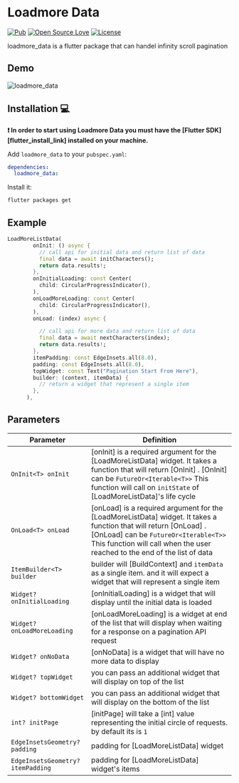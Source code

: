 # Loadmore Data

[![Pub](https://img.shields.io/pub/v/loadmore_data.svg)](https://pub.dartlang.org/packages/loadmore_data)
[![Open Source Love](https://badges.frapsoft.com/os/v1/open-source.svg?v=102)](https://opensource.org/licenses/MIT)
[![License](https://img.shields.io/badge/license-MIT-orange.svg)](https://github.com/ionicfirebaseapp/getwidget/blob/master/LICENSE)

loadmore_data is a flutter package that can handel infinity scroll pagination

## Demo

![loadmore_data](https://pub-025eba96160d45eb8b4d209ff55bfdc6.r2.dev/load_more.gif "loadmore_data demo")

## Installation 💻

**❗ In order to start using Loadmore Data you must have the [Flutter SDK][flutter_install_link]
installed on your machine.**

Add `loadmore_data` to your `pubspec.yaml`:

``` yaml
dependencies:
  loadmore_data:
```

Install it:

``` sh
flutter packages get
```

## Example

``` dart
LoadMoreListData(
        onInit: () async {
          // call api for initial data and return list of data
          final data = await initCharacters();
          return data.results!;
        },
        onInitialLoading: const Center(
          child: CircularProgressIndicator(),
        ),
        onLoadMoreLoading: const Center(
          child: CircularProgressIndicator(),
        ),
        onLoad: (index) async {

          // call api for more data and return list of data
          final data = await nextCharacters(index);
          return data.results!;
        },
        itemPadding: const EdgeInsets.all(8.0),
        padding: const EdgeInsets.all(8.0),
        topWidget: const Text("Pagination Start From Here"),
        builder: (context, itemData) {
          // return a widget that represent a single item
        },
      ),
```

## Parameters

| Parameter                         | Definition                                                                                                                                                                                                                                |
|-----------------------------------|-------------------------------------------------------------------------------------------------------------------------------------------------------------------------------------------------------------------------------------------|
| `OnInit<T> onInit`                | [onInit] is a required argument for the [LoadMoreListData] widget. It takes a function that will return [OnInit] . [OnInit] can be `FutureOr<Iterable<T>>` This function will call on `initState` of [LoadMoreListData]'s life cycle      |
| `OnLoad<T> onLoad`                | [onLoad] is a required argument for the [LoadMoreListData] widget.  It takes a function that will return [OnLoad] . [OnLoad] can be `FutureOr<Iterable<T>>`  This function will call when the user reached to the end of the list of data |
| `ItemBuilder<T> builder`          | builder will [BuildContext] and `itemData` as a single item.  and it will expect a widget that will represent a single item                                                                                                               |
| `Widget? onInitialLoading`        | [onInitialLoading] is a widget that will display until the initial data is loaded                                                                                                                                                         |
| `Widget? onLoadMoreLoading`       | [onLoadMoreLoading] is a widget at end of the list that will display when waiting for a response on a pagination API request                                                                                                              |
| `Widget? onNoData`                | [onNoData] is a widget that will have no more data to display                                                                                                                                                                             |
| `Widget? topWidget`               | you can pass an additional widget that will display on top of the list                                                                                                                                                                    |
| `Widget? bottomWidget`            | you can pass an additional widget that will display on the bottom of the list                                                                                                                                                             |
| `int? initPage`                   | [initPage] will take a [int] value representing the initial circle of requests. by default its is  `1`                                                                                                                                    |
| `EdgeInsetsGeometry? padding`     | padding for [LoadMoreListData] widget                                                                                                                                                                                                     |
| `EdgeInsetsGeometry? itemPadding` | padding for [LoadMoreListData] widget's items                                                                                                                                                                                             |
